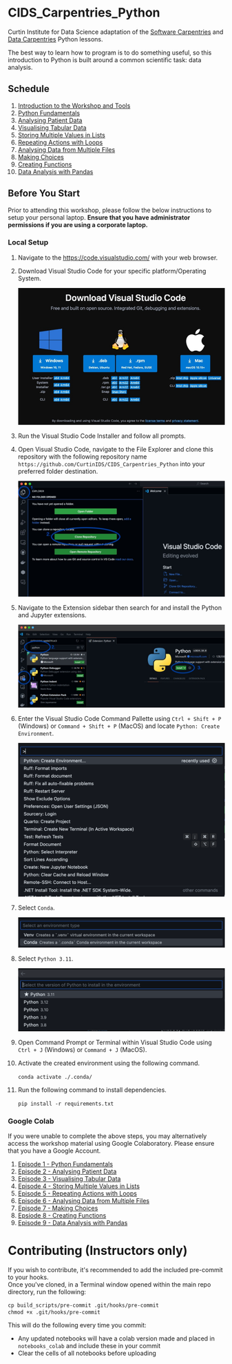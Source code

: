 # CIDS_Carpentries_Python
Curtin Institute for Data Science adaptation of the [Software Carpentries](https://swcarpentry.github.io/python-novice-inflammation/) and [Data Carpentries](https://datacarpentry.org/python-ecology-lesson/) Python lessons.

The best way to learn how to program is to do something useful, so this introduction to Python is built around a common scientific task: data analysis. 

## Schedule
1. [Introduction to the Workshop and Tools](https://docs.google.com/presentation/d/1fLcE69MHGyxIe7hQbCRfwvFBdZb83kb4wilbCrWWq0w/edit?usp=sharing)
2. [Python Fundamentals](https://swcarpentry.github.io/python-novice-inflammation/01-intro.html)
3. [Analysing Patient Data](https://swcarpentry.github.io/python-novice-inflammation/02-numpy.html)
4. [Visualising Tabular Data](https://swcarpentry.github.io/python-novice-inflammation/03-matplotlib.html)
5. [Storing Multiple Values in Lists](https://swcarpentry.github.io/python-novice-inflammation/04-lists.html)
6. [Repeating Actions with Loops](https://swcarpentry.github.io/python-novice-inflammation/05-loop.html)
7. [Analysing Data from Multiple Files](https://swcarpentry.github.io/python-novice-inflammation/06-files.html) 
8. [Making Choices](https://swcarpentry.github.io/python-novice-inflammation/07-cond.html) 
9. [Creating Functions](https://swcarpentry.github.io/python-novice-inflammation/08-func.html)
10. [Data Analysis with Pandas](https://datacarpentry.org/python-ecology-lesson/02-starting-with-data.html)


## Before You Start
Prior to attending this workshop, please follow the below instructions to setup your personal laptop. **Ensure that you have administrator permissions if you are using a corporate laptop.**

### Local Setup
1. Navigate to the https://code.visualstudio.com/ with your web browser.
2. Download Visual Studio Code for your specific platform/Operating System.

    ![Download Visual Studio Code](assets/vs_code_download.jpg)
3. Run the Visual Studio Code Installer and follow all prompts.
4. Open Visual Studio Code, navigate to the File Explorer and clone this repository with the following repository name `https://github.com/CurtinIDS/CIDS_Carpentries_Python` into your preferred folder destination.

    ![Clone Repository with Visual Studio Code](assets/vs_code_clone_repo.jpg)
5. Navigate to the Extension sidebar then search for and install the Python and Jupyter extensions.

    ![Installing Extensions](assets/vs_code_extensions.jpg)
6. Enter the Visual Studio Code Command Pallette using `Ctrl + Shift + P` (Windows) or `Command + Shift + P` (MacOS) and locate `Python: Create Environment`.

    ![Creating a Virtual Environment](assets/vs_code_create_environment.png)
7. Select `Conda`.

    ![Creating a Conda Environment](assets/conda_env.png)
8. Select `Python 3.11`.

    ![Selecting Python Version](assets/python_version.png)
9. Open Command Prompt or Terminal within Visual Studio Code using `Ctrl + J` (Windows) or `Command + J` (MacOS).
10. Activate the created environment using the following command.

    `conda activate ./.conda/`
11. Run the following command to install dependencies.

    `pip install -r requirements.txt`

### Google Colab
If you were unable to complete the above steps, you may alternatively access the workshop material using Google Colaboratory. Please ensure that you have a Google Account.
1. [Episode 1 - Python Fundamentals](https://colab.research.google.com/github/CurtinIDS/CIDS_Carpentries_Python/blob/main/notebooks_colab/1_Python_Fundamentals_colab.ipynb)
2. [Episode 2 - Analysing Patient Data](https://colab.research.google.com/github/CurtinIDS/CIDS_Carpentries_Python/blob/main/notebooks_colab/2_Analysing_Patient_Data_colab.ipynb)
3. [Episode 3 - Visualising Tabular Data](https://colab.research.google.com/github/CurtinIDS/CIDS_Carpentries_Python/blob/main/notebooks_colab/3_Visualising_Tabular_Data_colab.ipynb)
4. [Episode 4 - Storing Multiple Values in Lists](https://colab.research.google.com/github/CurtinIDS/CIDS_Carpentries_Python/blob/main/notebooks_colab/4_Storing_Multiple_Values_in_Lists_colab.ipynb)
5. [Episode 5 - Repeating Actions with Loops](https://colab.research.google.com/github/CurtinIDS/CIDS_Carpentries_Python/blob/main/notebooks_colab/5_Repeating_Actions_with_Loops_colab.ipynb)
6. [Episode 6 - Analysing Data from Multiple Files](https://colab.research.google.com/github/CurtinIDS/CIDS_Carpentries_Python/blob/main/notebooks_colab/6_Analysing_Data_from_Multiple_Files_colab.ipynb)
7. [Episode 7 - Making Choices](https://colab.research.google.com/github/CurtinIDS/CIDS_Carpentries_Python/blob/main/notebooks_colab/7_Making_Choices_colab.ipynb)
8. [Epsiode 8 - Creating Functions](https://colab.research.google.com/github/CurtinIDS/CIDS_Carpentries_Python/blob/main/notebooks_colab/8_Creating_Functions_colab.ipynb)
9. [Episode 9 - Data Analysis with Pandas](https://colab.research.google.com/github/CurtinIDS/CIDS_Carpentries_Python/blob/main/notebooks_colab/9_Data_Analysis_with_Pandas_colab.ipynb)


# Contributing (Instructors only)
If you wish to contribute, it's recommended to add the included pre-commit to your hooks.   
Once you've cloned, in a Terminal window opened within the main repo directory, run the following:
```
cp build_scripts/pre-commit .git/hooks/pre-commit
chmod +x .git/hooks/pre-commit
```
This will do the following every time you commit:
- Any updated notebooks will have a colab version made and placed in `notebooks_colab` and include these in your commit
- Clear the cells of all notebooks before uploading